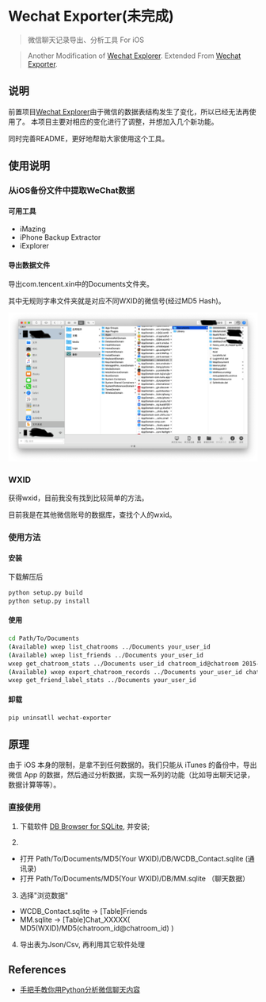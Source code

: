 # Wechat Exporter(未完成)

> 微信聊天记录导出、分析工具 For iOS

> Another Modification of [Wechat Explorer](https://github.com/humiaozuzu/wechat-explorer).
> Extended From [Wechat Exporter](https://github.com/jieyaoke/wechat-exporter).


## 说明

前置项目[Wechat Explorer](https://github.com/humiaozuzu/wechat-explorer)由于微信的数据表结构发生了变化，所以已经无法再使用了。
本项目主要对相应的变化进行了调整，并想加入几个新功能。

同时完善README，更好地帮助大家使用这个工具。

## 使用说明

### 从iOS备份文件中提取WeChat数据

#### 可用工具

- iMazing
- iPhone Backup Extractor
- iExplorer

#### 导出数据文件
导出com.tencent.xin中的Documents文件夹。

其中无规则字串文件夹就是对应不同WXID的微信号(经过MD5 Hash)。

![iMazing](https://raw.githubusercontent.com/Duerxin/wechat-exporter/master/README_Images/iMazing.png)

### WXID
获得wxid，目前我没有找到比较简单的方法。

目前我是在其他微信账号的数据库，查找个人的wxid。

### 使用方法

#### 安装
下载解压后
```bash
python setup.py build
python setup.py install
```

#### 使用
``` bash
cd Path/To/Documents
(Available) wxep list_chatrooms ../Documents your_user_id
(Available) wxep list_friends ../Documents your_user_id
wxep get_chatroom_stats ../Documents user_id chatroom_id@chatroom 2015-08-01 2020-01-01
(Available) wxep export_chatroom_records ../Documents your_user_id chatroom_id@chatroom 2015-10-01 2020-01-01 ../
wxep get_friend_label_stats ../Documents your_user_id
```

#### 卸载
```bash
pip uninsatll wechat-exporter
```

## 原理

由于 iOS 本身的限制，是拿不到任何数据的。我们只能从 iTunes 的备份中，导出微信 App 的数据，然后通过分析数据，实现一系列的功能（比如导出聊天记录，数据计算等等）。

### 直接使用
1. 下载软件 [DB Browser for SQLite](https://sqlitebrowser.org/dl/), 并安装;

2. 
- 打开 Path/To/Documents/MD5(Your WXID)/DB/WCDB_Contact.sqlite (通讯录)
- 打开 Path/To/Documents/MD5(Your WXID)/DB/MM.sqlite （聊天数据）

3. 选择"浏览数据"
- WCDB_Contact.sqlite -> [Table]Friends
- MM.sqlite -> [Table]Chat_XXXXX( MD5(WXID)/MD5(chatroom_id@chatroom_id) )

4. 导出表为Json/Csv, 再利用其它软件处理


## References
- [手把手教你用Python分析微信聊天内容](https://www.cnblogs.com/guohaojintian/p/11608716.html)


